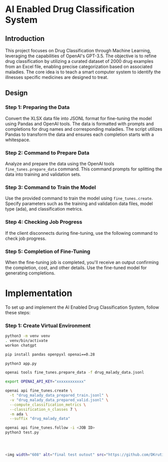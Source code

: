 # AI Enabled Drug Classification System

## Introduction

This project focuses on Drug Classification through Machine Learning, leveraging the capabilities of OpenAI's GPT-3.5. The objective is to refine drug classification by utilizing a curated dataset of 2000 drug examples from an Excel file, enabling precise categorization based on associated maladies. The core idea is to teach a smart computer system to identify the illnesses specific medicines are designed to treat.

## Design

### Step 1: Preparing the Data
Convert the XLSX data file into JSONL format for fine-tuning the model using Pandas and OpenAI tools. The data is formatted with prompts and completions for drug names and corresponding maladies. The script utilizes Pandas to transform the data and ensures each completion starts with a whitespace.

### Step 2: Command to Prepare Data
Analyze and prepare the data using the OpenAI tools `fine_tunes.prepare_data` command. This command prompts for splitting the data into training and validation sets.

### Step 3: Command to Train the Model
Use the provided command to train the model using `fine_tunes.create`. Specify parameters such as the training and validation data files, model type (ada), and classification metrics.

### Step 4: Checking Job Progress
If the client disconnects during fine-tuning, use the following command to check job progress.

### Step 5: Completion of Fine-Tuning
When the fine-tuning job is completed, you'll receive an output confirming the completion, cost, and other details. Use the fine-tuned model for generating completions.
# Implementation

To set up and implement the AI Enabled Drug Classification System, follow these steps:

### Step 1: Create Virtual Environment

```bash
python3 -m venv venv
. venv/bin/activate
workon chatgpt

pip install pandas openpyxl openai==0.28

python3 app.py

openai tools fine_tunes.prepare_data -f drug_malady_data.jsonl

export OPENAI_API_KEY="xxxxxxxxxxxx"

openai api fine_tunes.create \
  -t "drug_malady_data_prepared_train.jsonl" \
  -v "drug_malady_data_prepared_valid.jsonl" \
  --compute_classification_metrics \
  --classification_n_classes 7 \
  -m ada \
  --suffix "drug_malady_data"

openai api fine_tunes.follow -i <JOB ID>
python3 test.py




<img width="608" alt="final test outout" src="https://github.com/DKruti/Machine-Learning/assets/120690177/ea34b4e1-c7b0-42c7-ace6-2c4911aa9d15">










